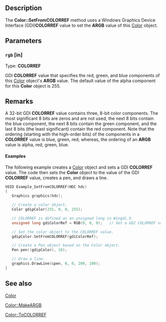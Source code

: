 ## Description

The **Color::SetFromCOLORREF** method uses a Windows Graphics Device Interface (GDI)**COLORREF** value to set the **ARGB** value of this [Color](https://learn.microsoft.com/windows/desktop/api/gdipluscolor/nl-gdipluscolor-color) object.

## Parameters

### `rgb` [in]

Type: **COLORREF**

GDI **COLORREF** value that specifies the red, green, and blue components of this [Color](https://learn.microsoft.com/windows/desktop/api/gdipluscolor/nl-gdipluscolor-color) object's **ARGB** value. The default value of the alpha component for this **Color** object is 255.

## Remarks

A 32-bit GDI **COLORREF** value contains three, 8-bit color components. The most significant 8 bits are zeros and are not used, the next 8 bits contain the blue component, the next 8 bits contain the green component, and the last 8 bits (the least significant) contain the red component. Note that the ordering (starting with the high-order bits) of the components in a **COLORREF** value is blue, green, red; whereas, the ordering of an **ARGB** value is alpha, red, green, blue.

#### Examples

The following example creates a [Color](https://learn.microsoft.com/windows/desktop/api/gdipluscolor/nl-gdipluscolor-color) object and sets a GDI **COLORREF** value. The code then sets the **Color** object to the value of the GDI **COLORREF** value, creates a pen, and draws a line.

```cpp
VOID Example_SetFromCOLORREF(HDC hdc)
{
   Graphics graphics(hdc);

   // Create a color object.
   Color gdipColor(255, 0, 0, 255);

   // COLORREF is defined as an unsigned long in Wingdi.h
   unsigned long gdiColorRef = RGB(0, 0, 0);   // Set a GDI COLORREF value.

   // Set the color object to the COLORREF value.
   gdipColor.SetFromCOLORREF(gdiColorRef);

   // Create a Pen object based on the Color object.
   Pen pen((gdipColor), 10);

   // Draw a line.
   graphics.DrawLine(&pen, 0, 0, 200, 100);
}
```

## See also

[Color](https://learn.microsoft.com/windows/desktop/api/gdipluscolor/nl-gdipluscolor-color)

[Color::MakeARGB](https://learn.microsoft.com/windows/desktop/api/gdipluscolor/nf-gdipluscolor-color-makeargb)

[Color::ToCOLORREF](https://learn.microsoft.com/windows/desktop/api/gdipluscolor/nf-gdipluscolor-color-tocolorref)